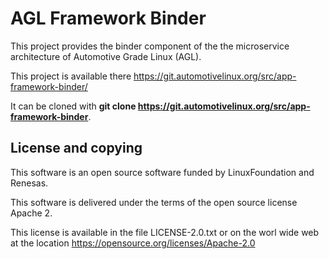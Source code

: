 
# AGL Framework Binder

This project provides the binder component of the the microservice architecture 
of Automotive Grade Linux (AGL).

This project is available there https://git.automotivelinux.org/src/app-framework-binder/

It can be cloned with **git clone https://git.automotivelinux.org/src/app-framework-binder**.

## License and copying

This software is an open source software funded by LinuxFoundation and Renesas.

This software is delivered under the terms of the open source license Apache 2.

This license is available in the file LICENSE-2.0.txt or on the worl wide web at the
location https://opensource.org/licenses/Apache-2.0

